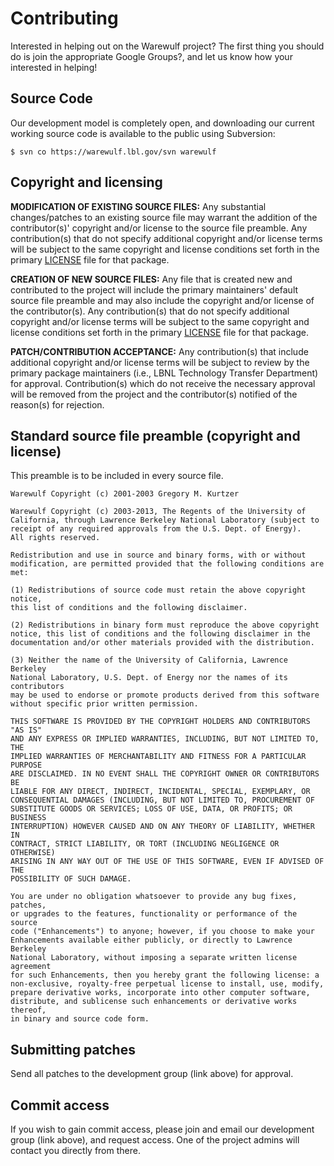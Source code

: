 # Contributing

Interested in helping out on the Warewulf project? The first thing you should do is join the appropriate <a class="missing wiki">Google Groups?</a>, and let us know how your interested in helping!

## Source Code

Our development model is completely open, and downloading our current working source code is available to the public using Subversion:

```
$ svn co https://warewulf.lbl.gov/svn warewulf
```

## Copyright and licensing

**MODIFICATION OF EXISTING SOURCE FILES:** Any substantial changes/patches to an existing source file may warrant the addition of the contributor(s)' copyright and/or license to the source file preamble. Any contribution(s) that do not specify additional copyright and/or license terms will be subject to the same copyright and license conditions set forth in the primary [LICENSE](https://warewulf.lbl.gov/svn/trunk/common/LICENSE) file for that package.

**CREATION OF NEW SOURCE FILES:** Any file that is created new and contributed to the project will include the primary maintainers' default source file preamble and may also include the copyright and/or license of the contributor(s). Any contribution(s) that do not specify additional copyright and/or license terms will be subject to the same copyright and license conditions set forth in the primary [LICENSE](https://warewulf.lbl.gov/svn/trunk/common/LICENSE) file for that package.

**PATCH/CONTRIBUTION ACCEPTANCE:** Any contribution(s) that include additional copyright and/or license terms will be subject to review by the primary package maintainers (i.e., LBNL Technology Transfer Department) for approval. Contribution(s) which do not receive the necessary approval will be removed from the project and the contributor(s) notified of the reason(s) for rejection.

## Standard source file preamble (copyright and license)

This preamble is to be included in every source file.

```
Warewulf Copyright (c) 2001-2003 Gregory M. Kurtzer

Warewulf Copyright (c) 2003-2013, The Regents of the University of
California, through Lawrence Berkeley National Laboratory (subject to
receipt of any required approvals from the U.S. Dept. of Energy).
All rights reserved.

Redistribution and use in source and binary forms, with or without
modification, are permitted provided that the following conditions are met:

(1) Redistributions of source code must retain the above copyright notice,
this list of conditions and the following disclaimer.

(2) Redistributions in binary form must reproduce the above copyright
notice, this list of conditions and the following disclaimer in the
documentation and/or other materials provided with the distribution.

(3) Neither the name of the University of California, Lawrence Berkeley
National Laboratory, U.S. Dept. of Energy nor the names of its contributors
may be used to endorse or promote products derived from this software
without specific prior written permission.

THIS SOFTWARE IS PROVIDED BY THE COPYRIGHT HOLDERS AND CONTRIBUTORS "AS IS"
AND ANY EXPRESS OR IMPLIED WARRANTIES, INCLUDING, BUT NOT LIMITED TO, THE
IMPLIED WARRANTIES OF MERCHANTABILITY AND FITNESS FOR A PARTICULAR PURPOSE
ARE DISCLAIMED. IN NO EVENT SHALL THE COPYRIGHT OWNER OR CONTRIBUTORS BE
LIABLE FOR ANY DIRECT, INDIRECT, INCIDENTAL, SPECIAL, EXEMPLARY, OR
CONSEQUENTIAL DAMAGES (INCLUDING, BUT NOT LIMITED TO, PROCUREMENT OF
SUBSTITUTE GOODS OR SERVICES; LOSS OF USE, DATA, OR PROFITS; OR BUSINESS
INTERRUPTION) HOWEVER CAUSED AND ON ANY THEORY OF LIABILITY, WHETHER IN
CONTRACT, STRICT LIABILITY, OR TORT (INCLUDING NEGLIGENCE OR OTHERWISE)
ARISING IN ANY WAY OUT OF THE USE OF THIS SOFTWARE, EVEN IF ADVISED OF THE
POSSIBILITY OF SUCH DAMAGE.

You are under no obligation whatsoever to provide any bug fixes, patches,
or upgrades to the features, functionality or performance of the source
code ("Enhancements") to anyone; however, if you choose to make your
Enhancements available either publicly, or directly to Lawrence Berkeley
National Laboratory, without imposing a separate written license agreement
for such Enhancements, then you hereby grant the following license: a
non-exclusive, royalty-free perpetual license to install, use, modify,
prepare derivative works, incorporate into other computer software,
distribute, and sublicense such enhancements or derivative works thereof,
in binary and source code form.
```

## Submitting patches

Send all patches to the development group (link above) for approval.

## Commit access

If you wish to gain commit access, please join and email our development group (link above), and request access. One of the project admins will contact you directly from there.
